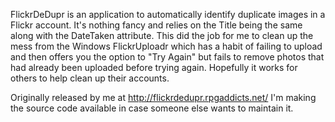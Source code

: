 FlickrDeDupr is an application to automatically identify duplicate images in a Flickr account.  It's nothing fancy and relies on the Title being the same along with the DateTaken attribute.  This did the job for me to clean up the mess from the Windows FlickrUploadr which has a habit of failing to upload and then offers you the option to "Try Again" but fails to remove photos that had already been uploaded before trying again.  Hopefully it works for others to help clean up their accounts.

Originally released by me at http://flickrdedupr.rpgaddicts.net/ I'm making the source code available in case someone else wants to maintain it.

